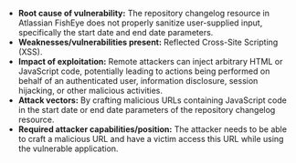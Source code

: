 - **Root cause of vulnerability:** The repository changelog resource in Atlassian FishEye does not properly sanitize user-supplied input, specifically the start date and end date parameters.
- **Weaknesses/vulnerabilities present:** Reflected Cross-Site Scripting (XSS).
- **Impact of exploitation:** Remote attackers can inject arbitrary HTML or JavaScript code, potentially leading to actions being performed on behalf of an authenticated user, information disclosure, session hijacking, or other malicious activities.
- **Attack vectors:** By crafting malicious URLs containing JavaScript code in the start date or end date parameters of the repository changelog resource.
- **Required attacker capabilities/position:** The attacker needs to be able to craft a malicious URL and have a victim access this URL while using the vulnerable application.